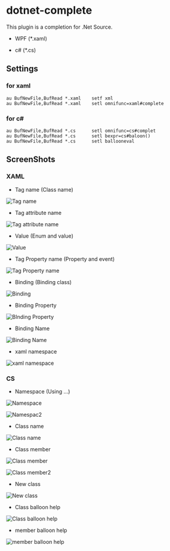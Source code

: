 dotnet-complete
===============
This plugin is a completion for .Net Source.

 - WPF (*.xaml)

 - c# (*.cs)

Settings
--------
### for xaml ###
    au BufNewFile,BufRead *.xaml    setf xml
    au BufNewFile,BufRead *.xaml    setl omnifunc=xaml#complete

### for c# ###
    au BufNewFile,BufRead *.cs      setl omnifunc=cs#complet
    au BufNewFile,BufRead *.cs      setl bexpr=cs#baloon()
    au BufNewFile,BufRead *.cs      setl ballooneval


ScreenShots
-----------

### XAML ###

* Tag name (Class name)

![Tag name](http://yuratomo.up.seesaa.net/image/dotnet14-thumbnal1.PNG "Tag name")

* Tag attribute name

![Tag attribute name](http://yuratomo.up.seesaa.net/image/dotnet14-thumbnal2.PNG "Tag attribute name")

* Value (Enum and value)

![Value](http://yuratomo.up.seesaa.net/image/dotnet14-thumbnal3.PNG "Value")

* Tag Property name (Property and event)

![Tag Property name](http://yuratomo.up.seesaa.net/image/dotnet14-thumbnal4.PNG, "Tag property name")

* Binding (Binding class)

![Binding](http://yuratomo.up.seesaa.net/image/dotnet14-thumbnal5.PNG "Binding")

* Binding Property

![BInding Property](http://yuratomo.up.seesaa.net/image/dotnet14-thumbnal6.PNG "Binding Property")


* Binding Name

![Binding Name](http://yuratomo.up.seesaa.net/image/dotnet14-thumbnal7.PNG "Binding Name")


* xaml namespace

![xaml namespace](http://yuratomo.up.seesaa.net/image/dotnet14-thumbnal8.PNG "xaml namespace")


### CS ###

* Namespace (Using ...)

![Namespace](http://yuratomo.up.seesaa.net/image/dotnet14-thumbnal9.PNG "Namespace")

![Namespac2](http://yuratomo.up.seesaa.net/image/dotnet14-thumbnail10.PNG "Namespace")

* Class name

![Class name](http://yuratomo.up.seesaa.net/image/dotnet14-thumbnail11.PNG "Class Name")

* Class member

![Class member](http://yuratomo.up.seesaa.net/image/dotnet14-thumbnail12.PNG "Class member")

![Class member2](http://yuratomo.up.seesaa.net/image/dotnet14-thumbnail13.PNG "Class member2")

* New class

![New class](http://yuratomo.up.seesaa.net/image/dotnet14-thumbnail14.PNG "New class")

* Class balloon help

![Class balloon help](http://yuratomo.up.seesaa.net/image/dotnet14-thumbnail14.PNG "Class balloon help")

* member balloon help

![member balloon help](http://yuratomo.up.seesaa.net/image/dotnet14-thumbnail16.PNG "member balloon help")



